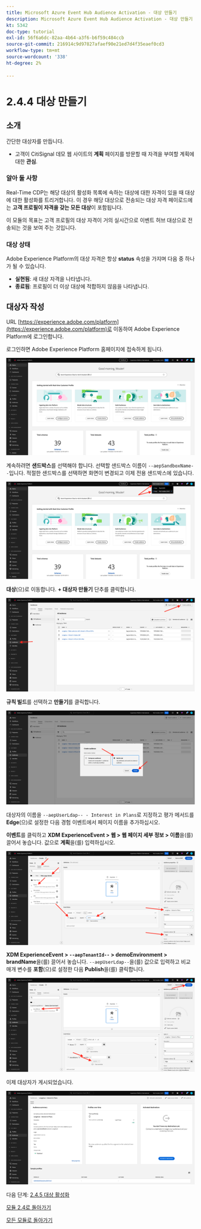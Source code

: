 ```yaml
---
title: Microsoft Azure Event Hub Audience Activation - 대상 만들기
description: Microsoft Azure Event Hub Audience Activation - 대상 만들기
kt: 5342
doc-type: tutorial
exl-id: 56f6a6dc-82aa-4b64-a3f6-b6f59c484ccb
source-git-commit: 216914c9d97827afaef90e21ed7d4f35eaef0cd3
workflow-type: tm+mt
source-wordcount: '338'
ht-degree: 2%

---
```


# 2.4.4 대상 만들기

## 소개

간단한 대상자를 만듭니다.

- 고객이 CitiSignal 데모 웹 사이트의 **계획** 페이지를 방문할 때 자격을 부여할 계획에 대한 **관심**.

### 알아 둘 사항

Real-Time CDP는 해당 대상의 활성화 목록에 속하는 대상에 대한 자격이 있을 때 대상에 대한 활성화를 트리거합니다. 이 경우 해당 대상으로 전송되는 대상 자격 페이로드에는 **고객 프로필이 자격을 갖는 모든 대상**&#x200B;이 포함됩니다.

이 모듈의 목표는 고객 프로필의 대상 자격이 거의 실시간으로 이벤트 허브 대상으로 전송되는 것을 보여 주는 것입니다.

### 대상 상태

Adobe Experience Platform의 대상 자격은 항상 **status** 속성을 가지며 다음 중 하나가 될 수 있습니다.

- **실현됨**: 새 대상 자격을 나타냅니다.
- **종료됨**: 프로필이 더 이상 대상에 적합하지 않음을 나타냅니다.

## 대상자 작성

URL [https://experience.adobe.com/platform](https://experience.adobe.com/platform)로 이동하여 Adobe Experience Platform에 로그인합니다.

로그인하면 Adobe Experience Platform 홈페이지에 접속하게 됩니다.

![데이터 수집](./../../../modules/datacollection/module1.2/images/home.png)

계속하려면 **샌드박스**&#x200B;를 선택해야 합니다. 선택할 샌드박스 이름이 ``--aepSandboxName--``입니다. 적절한 샌드박스를 선택하면 화면이 변경되고 이제 전용 샌드박스에 있습니다.

![데이터 수집](./../../../modules/datacollection/module1.2/images/sb1.png)

**대상**(으)로 이동합니다. **+ 대상자 만들기** 단추를 클릭합니다.

![데이터 수집](./images/seg.png)

**규칙 빌드**&#x200B;를 선택하고 **만들기**&#x200B;를 클릭합니다.

![데이터 수집](./images/seg1.png)

대상자의 이름을 `--aepUserLdap-- - Interest in Plans`로 지정하고 평가 메서드를 **Edge**(으)로 설정한 다음 경험 이벤트에서 페이지 이름을 추가하십시오.

**이벤트**&#x200B;를 클릭하고 **XDM ExperienceEvent > 웹 > 웹 페이지 세부 정보 > 이름**&#x200B;을(를) 끌어서 놓습니다. 값으로 **계획**&#x200B;을(를) 입력하십시오.

![4-05-create-ee-2.png](./images/405createee2.png)

**XDM ExperienceEvent > `--aepTenantId--` > demoEnvironment > brandName**&#x200B;을(를) 끌어서 놓습니다. `--aepUserLdap--`을(를) 값으로 입력하고 비교 매개 변수를 **포함**(으)로 설정한 다음 **Publish**&#x200B;을(를) 클릭합니다.

![4-05-create-ee-2-brand.png](./images/405createee2brand.png)

이제 대상자가 게시되었습니다.

![4-05-create-ee-2-brand.png](./images/405createee2brand1.png)

다음 단계: [2.4.5 대상 활성화](./ex5.md)

[모듈 2.4로 돌아가기](./segment-activation-microsoft-azure-eventhub.md)

[모든 모듈로 돌아가기](./../../../overview.md)
